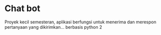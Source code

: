 # Chat bot
 Proyek kecil semesteran, aplikasi berfungsi untuk menerima dan merespon pertanyaan yang dikirimkan... berbasis python 2
